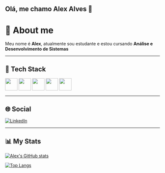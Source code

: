 ## Olá, me chamo Alex Alves 👋

# 🦁 About me  

Meu nome é **Alex**, atualmente sou estudante e estou cursando **Análise e Desenvolvimento de Sistemas**

---

## 🚀 Tech Stack  

<p align="left">
  <img src="https://cdn.jsdelivr.net/gh/devicons/devicon/icons/mysql/mysql-original.svg" width="40" height="40"/>
  <img src="https://cdn.jsdelivr.net/gh/devicons/devicon/icons/java/java-original.svg" width="40" height="40"/>
  <img src="https://cdn.jsdelivr.net/gh/devicons/devicon/icons/javascript/javascript-original.svg" width="40" height="40"/>
  <img src="https://cdn.jsdelivr.net/gh/devicons/devicon/icons/html5/html5-original.svg" width="40" height="40"/>
  <img src="https://cdn.jsdelivr.net/gh/devicons/devicon/icons/css3/css3-original.svg" width="40" height="40"/>
</p>  

---

## 🌐 Social  

[![LinkedIn](https://img.shields.io/badge/LinkedIn-0077B5?style=for-the-badge&logo=linkedin&logoColor=white)](https://www.linkedin.com/in/www.linkedin.com/in/alex-alves-7a4a4327a)  
  

---

## 📊 My Stats  

[![Alex's GitHub stats](https://github-readme-stats.vercel.app/api?username=alexalves011&show_icons=true&theme=radical)](https://github.com/anuraghazra/github-readme-stats)  

[![Top Langs](https://github-readme-stats.vercel.app/api/top-langs/?username=alexalves011&layout=compact&theme=radical)](https://github.com/anuraghazra/github-readme-stats) 




